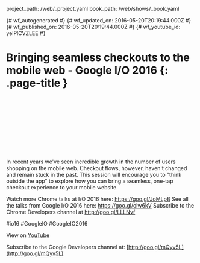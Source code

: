 project_path: /web/_project.yaml
book_path: /web/shows/_book.yaml

{# wf_autogenerated #}
{# wf_updated_on: 2016-05-20T20:19:44.000Z #}
{# wf_published_on: 2016-05-20T20:19:44.000Z #}
{# wf_youtube_id: yelPlCVZLEE #}

# Bringing seamless checkouts to the mobile web - Google I/O 2016 {: .page-title }


<div class="video-wrapper">
  <iframe class="devsite-embedded-youtube-video" data-video-id="yelPlCVZLEE"
          data-autohide="1" data-showinfo="0" frameborder="0" allowfullscreen>
  </iframe>
</div>

In recent years we&#x27;ve seen incredible growth in the number of users shopping on the mobile web. Checkout flows, however, haven&#x27;t changed and remain stuck in the past. This session will encourage you to &quot;think outside the app&quot; to explore how you can bring a seamless, one-tap checkout experience to your mobile website.

Watch more Chrome talks at I/O 2016 here: https://goo.gl/JoMLpB 
See all the talks from Google I/O 2016 here: https://goo.gl/olw6kV
Subscribe to the Chrome Developers channel at http://goo.gl/LLLNvf 

#io16 #GoogleIO #GoogleIO2016

View on [YouTube](https://youtu.be/yelPlCVZLEE)

Subscribe to the Google Developers channel at: [http://goo.gl/mQyv5L](http://goo.gl/mQyv5L)
